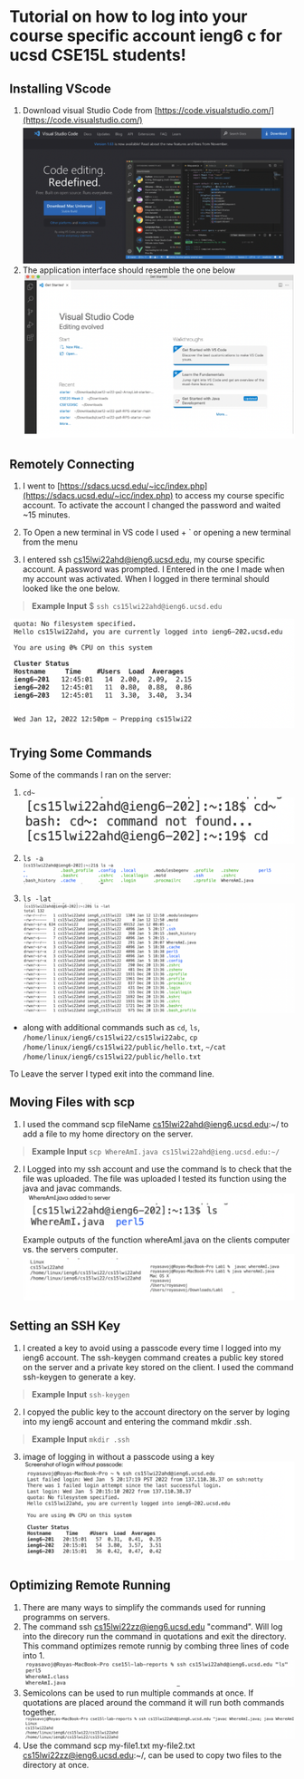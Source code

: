 # Tutorial on how to log into your course specific account ieng6 c for ucsd CSE15L students!
## Installing VScode
1. Download visual Studio Code from [https://code.visualstudio.com/](https://code.visualstudio.com/)
![Image](DownloadingVS.png)
2. The application interface should resemble the one below 
![Image](openingVS.png)

## Remotely Connecting

1.  I went to [https://sdacs.ucsd.edu/~icc/index.php](https://sdacs.ucsd.edu/~icc/index.php) to access my course specific account. To activate the account I changed the password and waited ~15 minutes.
2. To Open a new terminal in VS code I used + ` or opening a new terminal from the menu 

3. I entered ssh cs15lwi22ahd@ieng6.ucsd.edu, my course specific account. A password was prompted. I Entered in the one I made when my account was activated. When I logged in there terminal should looked like the one below.
> **Example Input** $ `ssh cs15lwi22ahd@ieng6.ucsd.edu`

![Image](login2.png)


## Trying Some Commands
Some of the commands I ran on the server: 
1. `cd~` 
![Image](cd~.png)

2. `ls -a`
![Image](lsa.png)
3. `ls -lat `
![Image](lslat.png)

* along with additional commands  such as `cd`,
`ls`, `/home/linux/ieng6/cs15lwi22/cs15lwi22abc`, `cp /home/linux/ieng6/cs15lwi22/public/hello.txt`, `~/cat /home/linux/ieng6/cs15lwi22/public/hello.txt`

 To Leave the server I typed exit into the command line.

## Moving Files with scp

1. I  used the command scp fileName cs15lwi22ahd@ieng6.ucsd.edu:~/ to add a file to my home directory on the server.
 
> **Example Input** `scp WhereAmI.java cs15lwi22ahd@ieng.ucsd.edu:~/`

2. I Logged into my ssh account and use the command ls to check that the file was uploaded. The file was uploaded I tested its function using the java and javac commands.
 ![Image](fileAdded.png)
 Example outputs of the function whereAmI.java on the clients computer vs. the servers computer.
 ![Image](ClivSer.png)

 
 
 
 ## Setting an SSH Key
 1. I created a key to avoid using a passcode every time I logged into my ieng6 account. The ssh-keygen command creates a public key stored on the server and a private key stored on the client. I used the command ssh-keygen to generate a key. 
> **Example Input** `ssh-keygen`
2. I copyed the public key to the account directory on the server by loging into my ieng6 account and entering the command  mkdir .ssh.
> **Example Input** `mkdir .ssh`

3. image of logging in without a passcode using a key
![Image](ScreenShotToAddLabSession.png)

## Optimizing Remote Running
1. There are many ways to simplify the commands used for running programms on servers.
2. The command ssh cs15lwi22zz@ieng6.ucsd.edu "command". Will log into the direcory run the command in quotations and exit the directory. This command optimizes remote runnig by combing three lines of code into 1. 
 ![image](lsOptim.png)
 3. Semicolons can be used to run multiple commands at once. If quotations are placed around the command it will run both commands together.
 ![Image](image1.png)
 4. Use the command scp my-file1.txt my-file2.txt cs15lwi22zz@ieng6.ucsd.edu:~/, can be used to copy two files to the directory at once.

